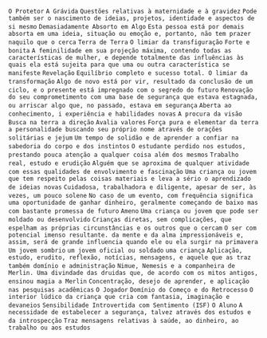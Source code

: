 `O Protetor` `A Grávida` `Questões relativas à maternidade e à gravidez` `Pode também ser o nascimento de ideias, projetos, identidade e aspectos de si mesmo` `Demasiadamente Absorto em Algo` `Esta pessoa está por demais absorta em uma ideia, situação ou emoção e, portanto, não tem prazer naquilo que o cerca` `Terra de Terra` `O limiar da transfiguração` `Forte e bonita` `A feminilidade em sua projeção máxima, contendo todas as características de mulher, e depende totalmente das influências às quais ela está sujeita para que uma ou outra característica se manifeste` `Revelação` `Equilíbrio completo e sucesso total. O limiar da transformação` `Algo de novo está por vir, resultado da conclusão de um ciclo, e o presente está impregnado com o segredo do futuro` `Renovação do seu comprometimento com uma base de segurança que estava estagnada, ou arriscar algo que, no passado, estava em segurança` `Aberta ao conhecimento, i experiência e habilidades novas` `A procura da visão` `Busca na terra a direção` `Avalia valores` `Força pura e elementar da terra a personalidade buscando seu próprio nome através de orações solitárias e jejum` `Um tempo de solidão e de aprender a confiar na sabedoria do corpo e dos instintos` `O estudante perdido nos estudos, prestando pouca atenção a qualquer coisa além dos mesmos` `Trabalho real, estudo e erudição` `Alguém que se aproxima de qualquer atividade com essas qualidades de envolvimento e fascinação` `Uma criança ou jovem que tem respeito pelas coisas materiais e leva a sério o aprendizado de ideias novas` `Cuidadosa, trabalhadora e diligente, apesar de ser, às vezes, um pouco solene` `No caso de um evento, com frequência significa uma oportunidade de ganhar dinheiro, geralmente começando de baixo mas com bastante promessa de futuro` `Ameno` `Uma criança ou jovem que pode ser moldado ou desenvolvido` `Crianças diretas, sem complicações, que espelham as próprias circunstâncias e os outros que o cercam` `O ser com potencial imenso resultante. da mente e da alma impressionáveis e, assim, será de grande influencia quando ele ou ela surgir na primavera` `Um jovem sombrio` `um jovem oficial ou soldado` `uma criança` `Aplicação, estudo, erudito, reflexão, notícias, mensagens, e aquele que as traz` `também domínio e administração` `Nimue, Nemesis e a companheira de Merlin. Uma divindade das druidas que, de acordo com os mitos antigos, ensinou magia a Merlin` `Concentração, desejo de aprender, e aplicação nas pesquisas acadêmicas` `O Jogador` `Domínio do Começo e do Retrocesso` `O interior lúdico da criança que cria com fantasia, imaginação e devaneios` `Sensibilidade Introvertida com Sentimento (ISF)` `O Aluno` `A necessidade de estabelecer a segurança, talvez através dos estudos e da introspecção` `Traz mensagens relativas à saúde, ao dinheiro, ao trabalho ou aos estudos`  
